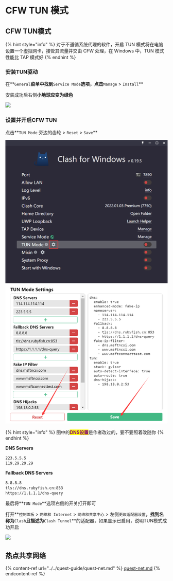 # CFW TUN 模式

## CFW TUN模式

{% hint style="info" %}
对于不遵循系统代理的软件，开启 TUN 模式将在电脑设置一个虚拟网卡，接管其流量并交由 CFW 处理，在 Windows 中，TUN 模式性能比 TAP 模式好
{% endhint %}

### 安装TUN驱动

在**`General`**菜单中找到**`Service Mode`**选项，点击**`Manage` > `Install`**

安装成功后右侧**小地球应变为绿色**

![](https://cdn.jsdelivr.net/gh/EYW-015/Oculus-guide-China/img/clash/clash\_tun\_install.png)

### 设置并开启CFW TUN

点击**`TUN Mode` 旁边的齿轮 > `Reset` > `Save`**

![](../../.gitbook/assets/image.png)![](../../.gitbook/assets/21956.png)

{% hint style="info" %}
图中的<mark style="color:purple;">**DNS设置**</mark>是作者改过的，要不要照着改随你
{% endhint %}

**DNS Servers**

```
223.5.5.5
119.29.29.29
```

**Fallback DNS Servers**

```
8.8.8.8
tls://dns.rubyfish.cn:853
https://1.1.1.1/dns-query
```

最后将**`TUN Mode`**选项右侧的开关打开即可

打开**`控制面板` > `网络和 Internet` > `网络和共享中心` > 左侧`更改适配器设置`**，找到名称为**`Clash`**且描述为**`Clash Tunnel`**的适配器，如果显示已启用，说明TUN模式成功开启

![](https://cdn.jsdelivr.net/gh/EYW-015/Oculus-guide-China/img/clash/clash\_tun\_adp.png)

## 热点共享网络

{% content-ref url="../../quest-guide/quest-net.md" %}
[quest-net.md](../../quest-guide/quest-net.md)
{% endcontent-ref %}
